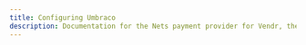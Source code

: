 ```yaml
---
title: Configuring Umbraco
description: Documentation for the Nets payment provider for Vendr, the eCommerce solution for Umbraco v8+
---
```


<work-in-progress></work-in-progress>